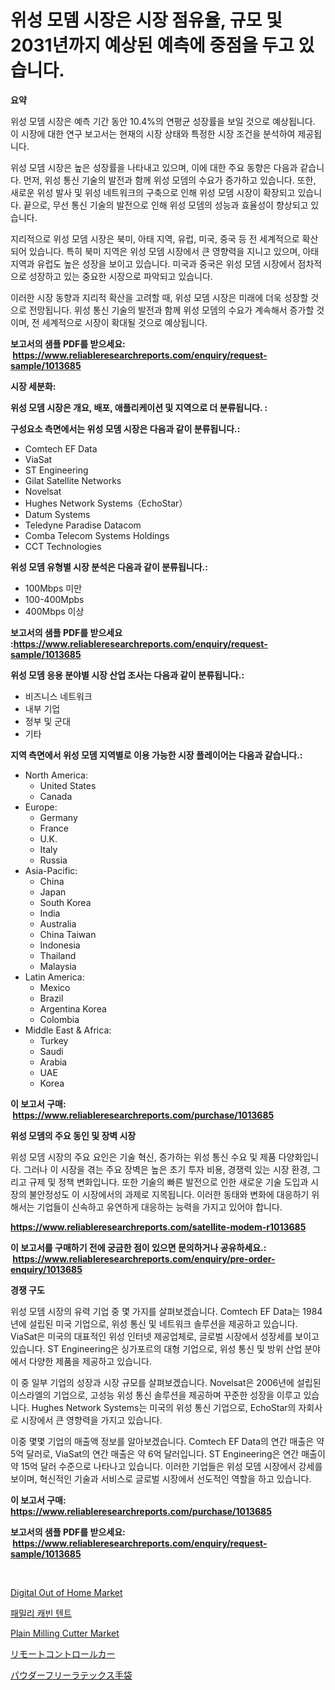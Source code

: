 <p><h1>위성 모뎀 시장은 시장 점유율, 규모 및 2031년까지 예상된 예측에 중점을 두고 있습니다.</h1></p><p><strong>요약</strong></p>
<p><p>위성 모뎀 시장은 예측 기간 동안 10.4%의 연평균 성장률을 보일 것으로 예상됩니다. 이 시장에 대한 연구 보고서는 현재의 시장 상태와 특정한 시장 조건을 분석하여 제공됩니다.</p><p>위성 모뎀 시장은 높은 성장률을 나타내고 있으며, 이에 대한 주요 동향은 다음과 같습니다. 먼저, 위성 통신 기술의 발전과 함께 위성 모뎀의 수요가 증가하고 있습니다. 또한, 새로운 위성 발사 및 위성 네트워크의 구축으로 인해 위성 모뎀 시장이 확장되고 있습니다. 끝으로, 무선 통신 기술의 발전으로 인해 위성 모뎀의 성능과 효율성이 향상되고 있습니다.</p><p>지리적으로 위성 모뎀 시장은 북미, 아태 지역, 유럽, 미국, 중국 등 전 세계적으로 확산되어 있습니다. 특히 북미 지역은 위성 모뎀 시장에서 큰 영향력을 지니고 있으며, 아태 지역과 유럽도 높은 성장을 보이고 있습니다. 미국과 중국은 위성 모뎀 시장에서 점차적으로 성장하고 있는 중요한 시장으로 파악되고 있습니다.</p><p>이러한 시장 동향과 지리적 확산을 고려할 때, 위성 모뎀 시장은 미래에 더욱 성장할 것으로 전망됩니다. 위성 통신 기술의 발전과 함께 위성 모뎀의 수요가 계속해서 증가할 것이며, 전 세계적으로 시장이 확대될 것으로 예상됩니다.</p></p>
<p><strong>보고서의 샘플 PDF를 받으세요: &nbsp;<a href="https://www.reliableresearchreports.com/enquiry/request-sample/1013685">https://www.reliableresearchreports.com/enquiry/request-sample/1013685</a></strong></p>
<p><strong>시장 세분화:</strong></p>
<p><strong> 위성 모뎀 시장은 개요, 배포, 애플리케이션 및 지역으로 더 분류됩니다. :</strong></p>
<p><strong>구성요소 측면에서는 위성 모뎀 시장은 다음과 같이 분류됩니다.:</strong></p>
<p><ul><li>Comtech EF Data</li><li>ViaSat</li><li>ST Engineering</li><li>Gilat Satellite Networks</li><li>Novelsat</li><li>Hughes Network Systems（EchoStar）</li><li>Datum Systems</li><li>Teledyne Paradise Datacom</li><li>Comba Telecom Systems Holdings</li><li>CCT Technologies</li></ul></p>
<p><strong> 위성 모뎀 유형별 시장 분석은 다음과 같이 분류됩니다.:</strong></p>
<p><ul><li>100Mbps 미만</li><li>100-400Mpbs</li><li>400Mbps 이상</li></ul></p>
<p><strong>보고서의 샘플 PDF를 받으세요 :<a href="https://www.reliableresearchreports.com/enquiry/request-sample/1013685">https://www.reliableresearchreports.com/enquiry/request-sample/1013685</a></strong></p>
<p><strong> 위성 모뎀 응용 분야별 시장 산업 조사는 다음과 같이 분류됩니다.:</strong></p>
<p><ul><li>비즈니스 네트워크</li><li>내부 기업</li><li>정부 및 군대</li><li>기타</li></ul></p>
<p><strong>지역 측면에서 위성 모뎀 지역별로 이용 가능한 시장 플레이어는 다음과 같습니다.:</strong></p>
<p><ul>
    <li>
        North America:
        <ul>
            <li>United States</li>
            <li>Canada</li>
        </ul>
    </li>
    <li>
        Europe:
        <ul>
            <li>Germany</li>
            <li>France</li>
            <li>U.K.</li>
            <li>Italy</li>
            <li>Russia</li>
        </ul>
    </li>
    <li>
        Asia-Pacific:
        <ul>
            <li>China</li>
            <li>Japan</li>
            <li>South Korea</li>
            <li>India</li>
            <li>Australia</li>
            <li>China Taiwan</li>
            <li>Indonesia</li>
            <li>Thailand</li>
            <li>Malaysia</li>
        </ul>
    </li>
    <li>
        Latin America:
        <ul>
            <li>Mexico</li>
            <li>Brazil</li>
            <li>Argentina Korea</li>
            <li>Colombia</li>
        </ul>
    </li>
    <li>
        Middle East & Africa:
        <ul>
            <li>Turkey</li>
            <li>Saudi</li>
            <li>Arabia</li>
            <li>UAE</li>
            <li>Korea</li>
        </ul>
    </li>
    </ul></p>
<p><strong>이 보고서 구매: &nbsp;<a href="https://www.reliableresearchreports.com/purchase/1013685">https://www.reliableresearchreports.com/purchase/1013685</a></strong></p>
<p><strong>위성 모뎀의 주요 동인 및 장벽 시장</strong></p>
<p><p>위성 모뎀 시장의 주요 요인은 기술 혁신, 증가하는 위성 통신 수요 및 제품 다양화입니다. 그러나 이 시장을 겪는 주요 장벽은 높은 초기 투자 비용, 경쟁력 있는 시장 환경, 그리고 규제 및 정책 변화입니다. 또한 기술의 빠른 발전으로 인한 새로운 기술 도입과 시장의 불안정성도 이 시장에서의 과제로 지목됩니다. 이러한 동태와 변화에 대응하기 위해서는 기업들이 신속하고 유연하게 대응하는 능력을 가지고 있어야 합니다.</p></p>
<p><strong><a href="https://www.reliableresearchreports.com/satellite-modem-r1013685">https://www.reliableresearchreports.com/satellite-modem-r1013685</a></strong></p>
<p><strong>이 보고서를 구매하기 전에 궁금한 점이 있으면 문의하거나 공유하세요.: &nbsp;<a href="https://www.reliableresearchreports.com/enquiry/pre-order-enquiry/1013685">https://www.reliableresearchreports.com/enquiry/pre-order-enquiry/1013685</a></strong></p>
<p><strong>경쟁 구도</strong></p>
<p><p>위성 모뎀 시장의 유력 기업 중 몇 가지를 살펴보겠습니다. Comtech EF Data는 1984년에 설립된 미국 기업으로, 위성 통신 및 네트워크 솔루션을 제공하고 있습니다. ViaSat은 미국의 대표적인 위성 인터넷 제공업체로, 글로벌 시장에서 성장세를 보이고 있습니다. ST Engineering은 싱가포르의 대형 기업으로, 위성 통신 및 방위 산업 분야에서 다양한 제품을 제공하고 있습니다.</p><p>이 중 일부 기업의 성장과 시장 규모를 살펴보겠습니다. Novelsat은 2006년에 설립된 이스라엘의 기업으로, 고성능 위성 통신 솔루션을 제공하며 꾸준한 성장을 이루고 있습니다. Hughes Network Systems는 미국의 위성 통신 기업으로, EchoStar의 자회사로 시장에서 큰 영향력을 가지고 있습니다.</p><p>이중 몇몇 기업의 매출액 정보를 알아보겠습니다. Comtech EF Data의 연간 매출은 약 5억 달러로, ViaSat의 연간 매출은 약 6억 달러입니다. ST Engineering은 연간 매출이 약 15억 달러 수준으로 나타나고 있습니다. 이러한 기업들은 위성 모뎀 시장에서 강세를 보이며, 혁신적인 기술과 서비스로 글로벌 시장에서 선도적인 역할을 하고 있습니다.</p></p>
<p><strong>이 보고서 구매: &nbsp; <a href="https://www.reliableresearchreports.com/purchase/1013685">https://www.reliableresearchreports.com/purchase/1013685</a></strong></p>
<p><strong>보고서의 샘플 PDF를 받으세요: &nbsp;<a href="https://www.reliableresearchreports.com/enquiry/request-sample/1013685">https://www.reliableresearchreports.com/enquiry/request-sample/1013685</a></strong><strong></strong></p>
<p>&nbsp;</p>
<p><p><a href="https://www.linkedin.com/pulse/digital-out-home-market-competitive-analysis-trends-forecast-zp0ic?trackingId=NQymLQBkMmh4JGaDCtzPAQ%3D%3D">Digital Out of Home Market</a></p><p><a href="https://medium.com/@kennyaniel5/%EA%B0%80%EC%A1%B1-%EC%BA%90%EB%B9%88-%ED%85%90%ED%8A%B8-%EC%8B%9C%EC%9E%A5-%EB%B6%84%EC%84%9D-cagr-%EC%8B%9C%EC%9E%A5-%EC%84%B8%EB%B6%84%ED%99%94-%EB%B0%8F-%EC%84%B8%EA%B3%84-%EC%82%B0%EC%97%85-%EA%B0%9C%EC%9A%94-38a669f44ecc">패밀리 캐빈 텐트</a></p><p><a href="https://github.com/ChiragRP21/Market-Research-Report-List-4/blob/main/plain-milling-cutter-market.md">Plain Milling Cutter Market</a></p><p><a href="https://medium.com/@englandlifestyle_22171/%E3%83%AA%E3%83%A2%E3%82%B3%E3%83%B3%E3%82%AB%E3%83%BC%E5%B8%82%E5%A0%B4-2031%E5%B9%B4%E3%81%BE%E3%81%A7%E3%81%AE%E6%88%90%E5%8A%9F%E3%81%99%E3%82%8B%E3%83%93%E3%82%B8%E3%83%8D%E3%82%B9%E6%88%A6%E7%95%A5%E3%81%AE%E9%8D%B5-e99593ea34f5">リモートコントロールカー</a></p><p><a href="https://github.com/wkuactfdzwizk06/Market-Research-Report-List-1/blob/main/265205326783.md">パウダーフリーラテックス手袋</a></p></p>